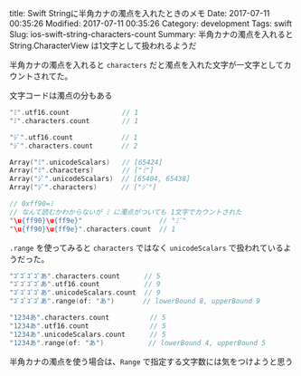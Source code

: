 title: Swift Stringに半角カナの濁点を入れたときのメモ
Date: 2017-07-11 00:35:26
Modified: 2017-07-11 00:35:26
Category: development
Tags: swift
Slug: ios-swift-string-characters-count
Summary: 半角カナの濁点を入れると String.CharacterView は1文字として扱われるようだ 


半角カナの濁点を入れると `characters` だと濁点を入れた文字が一文字としてカウントされてた。



文字コードは濁点の分もある

```swift
"ﾐ".utf16.count             // 1
"ﾐ".characters.count        // 1

"ｼﾞ".utf16.count            // 1
"ｼﾞ".characters.count       // 2

Array("ﾐ".unicodeScalars)   // [65424]
Array("ﾐ".characters)       // ["ﾐ"]
Array("ｼﾞ".unicodeScalars)  // [65404, 65438]
Array("ｼﾞ".characters)      // ["ｼﾞ"]

// 0xff90=ﾐ
// なんて読むかわからないが ﾐ に濁点がついても 1文字でカウントされた
"\u{ff90}\u{ff9e}"                   // "ﾐﾞ"
"\u{ff90}\u{ff9e}".characters.count  // 1
```


`.range` を使ってみると `characters` ではなく `unicodeScalars` で扱われているようだった。 


```swift
"ｺﾞｺﾞｺﾞｺﾞあ".characters.count      // 5
"ｺﾞｺﾞｺﾞｺﾞあ".utf16.count           // 9
"ｺﾞｺﾞｺﾞｺﾞあ".unicodeScalars.count  // 9
"ｺﾞｺﾞｺﾞｺﾞあ".range(of: "あ")       // lowerBound 8, upperBound 9

"1234あ".characters.count          // 5
"1234あ".utf16.count               // 5
"1234あ".unicodeScalars.count      // 5
"1234あ".range(of: "あ")           // lowerBound 4, upperBound 5
```

半角カナの濁点を使う場合は、`Range` で指定する文字数には気をつけようと思う

